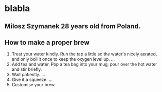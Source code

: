 # blabla
## Milosz Szymanek 28 years old from Poland.

## How to make a proper brew
1. Treat your water kindly. Run the tap a little so the water's nicely aerated, and only boil it once to keep the oxygen level up. ...
2. Add tea and water. Pop a tea bag into your mug, pour over the hot water and stir briefly.
3. Wait patiently. ...
4. Give it a squeeze. ...
5. Customise your brew.

